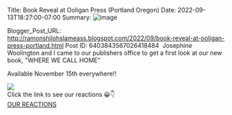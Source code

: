 Title: Book Reveal at Ooligan Press (Portland Oregon)
Date: 2022-09-13T18:27:00-07:00
Summary: ![image](https://blogger.googleusercontent.com/img/b/R29vZ2xl/AVvXsEi0KN9J2tAeLM4MowKrwtdnnkJ7Lsu96imfztQ3QJOxZfBaAZxDf8WzPxUrRAN6z952zr4WieWY0B7dFvrDXv4nhug4-i0D4YzgYYWcnFGJ2eoIj7sGTm-fqujXZdTlGIiAbyeGIyJoFefMSDgkngfkr5N35ZnjUouap_N8my-sY17Kspzulvw6Plo/s320/Ooligan%20Press%20Book%20reveal.png "Image summary")

Blogger_Post_URL: http://ramonshilohslameass.blogspot.com/2022/09/book-reveal-at-ooligan-press-portland.html
Post ID: 6403843567026418484
 Josephine Woolington and I came to our publishers office to get a first look at our new book, "WHERE WE CALL HOME"

Available November 15th everywhere!!

  


[![](https://blogger.googleusercontent.com/img/b/R29vZ2xl/AVvXsEi0KN9J2tAeLM4MowKrwtdnnkJ7Lsu96imfztQ3QJOxZfBaAZxDf8WzPxUrRAN6z952zr4WieWY0B7dFvrDXv4nhug4-i0D4YzgYYWcnFGJ2eoIj7sGTm-fqujXZdTlGIiAbyeGIyJoFefMSDgkngfkr5N35ZnjUouap_N8my-sY17Kspzulvw6Plo/s320/Ooligan%20Press%20Book%20reveal.png)](https://blogger.googleusercontent.com/img/b/R29vZ2xl/AVvXsEi0KN9J2tAeLM4MowKrwtdnnkJ7Lsu96imfztQ3QJOxZfBaAZxDf8WzPxUrRAN6z952zr4WieWY0B7dFvrDXv4nhug4-i0D4YzgYYWcnFGJ2eoIj7sGTm-fqujXZdTlGIiAbyeGIyJoFefMSDgkngfkr5N35ZnjUouap_N8my-sY17Kspzulvw6Plo/s852/Ooligan%20Press%20Book%20reveal.png)  
Click the link to see our reactions 😀👇  
[OUR REACTIONS](https://www.instagram.com/reel/Cifh79HAIru/?igshid=MDJmNzVkMjY=)   
  


